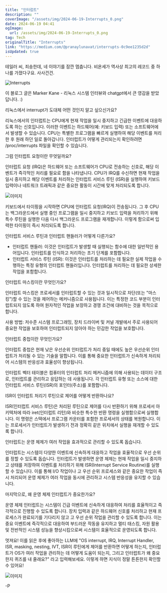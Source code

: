 ```yaml
---
title: "인터럽트"
description: ""
coverImage: "/assets/img/2024-06-19-Interrupts_0.png"
date: 2024-06-19 04:41
ogImage:
  url: /assets/img/2024-06-19-Interrupts_0.png
tag: Tech
originalTitle: "Interrupts"
link: "https://medium.com/@pranaylunavat/interrupts-0c9ee1235d2d"
isUpdated: true
---
```


테일러 씨, 죄송한데, 네 이야기를 잠깐 멈춥니다. 비욘세가 역사상 최고의 레코드 중 하나를 가졌다구요. 사사건건.

![Interrupts](/assets/img/2024-06-19-Interrupts_0.png)

이 블로그 글은 Marker Kane - 리눅스 시스템 인터뷰와 chatgpt에서 큰 영감을 받았답니다. :)

리눅스에서 interrupt가 도대체 어떤 것인지 알고 싶으신가요?

<div class="content-ad"></div>

리눅스에서의 인터럽트는 CPU에게 현재 작업을 일시 중지하고 긴급한 이벤트에 대응하도록 하는 신호입니다. 이러한 이벤트는 하드웨어(예: 키보드 입력) 또는 소프트웨어에서 발생할 수 있습니다. CPU는 특별한 프로그램을 빠르게 실행하여 해당 이벤트를 처리한 후 원래 하던 일로 돌아갑니다. 인터럽트가 어떻게 관리되는지 확인하려면 /proc/interrupts 파일을 확인할 수 있습니다.

그럼 인터럽트 요청이란 무엇일까요?

인터럽트 요청 (IRQ)은 하드웨어 또는 소프트웨어가 CPU로 전송하는 신호로, 해당 이벤트가 즉각적인 처리를 필요로 함을 나타냅니다. CPU가 IRQ를 수신하면 현재 작업을 일시 중지하고 해당 이벤트를 처리하는 인터럽트 서비스 루틴 (ISR)을 실행하여 키보드 입력이나 네트워크 트래픽과 같은 중요한 활동이 시간에 맞게 처리되도록 합니다.

![이미지](https://miro.medium.com/v2/resize:fit:400/1*H7Ft4eX7gyDBNwYr_8c9Mg.gif)

<div class="content-ad"></div>

키보드에서 타이핑을 시작하면 CPU에 인터럽트 요청(IRQ)이 전송됩니다. 그 후 CPU는 백그라운드에서 실행 중인 프로그램을 일시 중지하고 키보드 입력을 처리하기 위해 특수 루틴을 실행한 다음 다시 백그라운드 프로그램을 재개합니다. 이렇게 함으로써 입력한 타이핑이 즉시 처리되도록 합니다.

인터럽트 서비스 루틴과 인터럽트 핸들러가 어떻게 다른가요?

- 인터럽트 핸들러: 이것은 인터럽트가 발생할 때 실행되는 함수에 대한 일반적인 용어입니다. 인터럽트를 인식하고 처리하는 초기 단계를 포함합니다.
- 인터럽트 서비스 루틴 (ISR): 이것은 인터럽트를 처리하는 데 필요한 실제 작업을 수행하는 특정 유형의 인터럽트 핸들러입니다. 인터럽트를 처리하는 데 필요한 상세한 작업을 포함합니다.

인터럽트 마스킹이란 무엇인가요?

<div class="content-ad"></div>

인터럽트 마스킹은 프로세서를 인터럽트할 수 있는 것과 일시적으로 차단(또는 "마스킹")할 수 있는 것을 제어하는 메커니즘으로 사용됩니다. 이는 특정한 코드 부분이 인터럽트되지 않도록 하여 원자적인 작업을 보장하고 경쟁 조건에 대비하는 것을 목적으로 합니다.

사용 방법: 저수준 시스템 프로그래밍, 장치 드라이버 및 커널 개발에서 주로 사용되어 중요한 작업을 보호하여 인터럽트되지 않아야 하는 민감한 작업을 보호합니다.

인터럽트 중첩이란 무엇인가요?

인터럽트 중첩은 현재 낮은 우선순위 인터럽트가 처리 중일 때에도 높은 우선순위 인터럽트가 처리될 수 있는 기술을 말합니다. 이를 통해 중요한 인터럽트가 신속하게 처리되어 시스템의 반응성과 효율성이 향상됩니다.

<div class="content-ad"></div>

인터럽트 벡터 테이블은 컴퓨터의 인터럽트 처리 메커니즘에 의해 사용되는 데이터 구조로, 인터럽트를 관리하고 응답하는 데 사용됩니다. 각 인터럽트 유형 또는 소스에 대한 인터럽트 서비스 루틴(ISR)의 포인터(주소)를 포함합니다.

ISR이 인터럽트 처리기 루틴으로 제어를 어떻게 반환하나요?

ISR(인터럽트 서비스 루틴)은 처리된 루틴으로 제어를 다시 반환하기 위해 프로세서 아키텍처에 따라 iret(인터럽트 리턴)와 비슷한 특수한 반환 명령을 실행함으로써 실행합니다. 이 명령은 스택에서 프로그램 카운터를 포함한 프로세서의 상태를 복원합니다. 이는 프로세서가 인터럽트가 발생하기 전과 정확히 같은 위치에서 실행을 재개할 수 있도록 합니다.

<div class="content-ad"></div>

인터럽트는 운영 체제가 여러 작업을 효과적으로 관리할 수 있도록 돕습니다.

인터럽트는 시스템이 다양한 이벤트에 신속하게 대응하고 작업을 효율적으로 우선 순위를 정할 수 있도록 돕습니다. 인터럽트가 발생하면 운영 체제는 현재 작업을 일시 중지하고 상태를 저장하여 이벤트를 처리하기 위해 ISR(Interrupt Service Routine)를 실행할 수 있습니다. 이를 통해 I/O 작업이나 고 우선 순위 프로세스와 같은 중요한 작업이 즉시 처리되어 운영 체제가 여러 작업을 동시에 관리하고 시스템 반응성을 유지할 수 있습니다.

마지막으로, 왜 운영 체제 인터럽트가 중요한가요?

운영 체제 인터럽트는 시스템이 긴급 이벤트에 신속하게 대응하여 처리를 효율적이고 즉각적으로 진행할 수 있도록 합니다. 장치 입력과 같은 하드웨어 신호를 처리하고 현재 프로세스가 완료되기를 기다리지 않고 고 우선 순위 작업을 관리할 수 있도록 합니다. 이는 중요 이벤트에 즉각적으로 대응하여 부드러운 작동을 유지하고 멀티 태스킹, 자원 활용 및 전반적인 시스템 성능을 향상시킴으로써 시스템이 효율적으로 운영되도록 합니다.

<div class="content-ad"></div>

멋져요! 이를 읽은 후에 좋아하는 LLM에 "OS interrupt, IRQ, Interrupt Handler, ISR, masking, nesting, IVT, ISR이 루틴에게 제어를 반환하면 어떻게 하는지, 인터럽트가 OS가 여러 작업을 관리하는 데 어떻게 도움이 되는지, 그리고 인터럽트가 왜 중요한지 퀴즈를 내 줄래요?" 라고 입력해보세요. 이렇게 하면 지식이 정말 튼튼한지 확인할 수 있어요!

![이미지](/assets/img/2024-06-19-Interrupts_1.png)

-P
